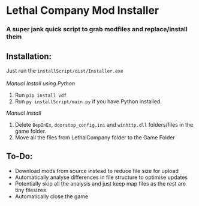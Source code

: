 # Lethal Company Mod Installer

### A super jank quick script to grab modfiles and replace/install them

## Installation:

Just run the `installScript/dist/Installer.exe`
<br><br>
_Manual Install using Python_

1. Run `pip install vdf`
2. Run `py installScript/main.py` if you have Python installed.

_Manual Install_<br>

1. Delete `BepInEx`, `doorstop_config.ini` and `winhttp.dll` folders/files in the game folder.
2. Move all the files from LethalCompany folder to the Game Folder

## To-Do:

-   Download mods from source instead to reduce file size for upload
-   Automatically analyse differences in file structure to optimise updates
-   Potentially skip all the analysis and just keep map files as the rest are tiny filesizes
-   Automatically close the game
